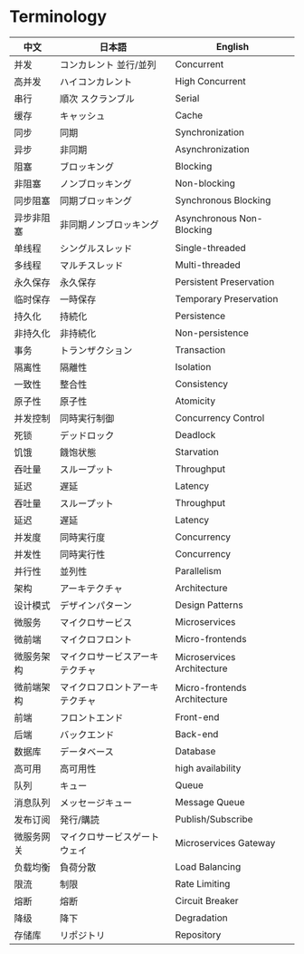 Terminology
=====

| 中文    | 日本語             | English                      |
|-------|-----------------|------------------------------|
| 并发    | コンカレント 並行/並列    | Concurrent                   |
| 高并发   | ハイコンカレント        | High Concurrent              |
| 串行    | 順次 スクランブル       | Serial                       |
| 缓存    | キャッシュ           | Cache                        |
| 同步    | 同期              | Synchronization              |
| 异步    | 非同期             | Asynchronization             |
| 阻塞    | ブロッキング          | Blocking                     |
| 非阻塞   | ノンブロッキング        | Non-blocking                 |
| 同步阻塞  | 同期ブロッキング        | Synchronous Blocking         |
| 异步非阻塞 | 非同期ノンブロッキング     | Asynchronous Non-Blocking    |
| 单线程   | シングルスレッド        | Single-threaded              |
| 多线程   | マルチスレッド         | Multi-threaded               |
| 永久保存  | 永久保存            | Persistent Preservation      |
| 临时保存  | 一時保存            | Temporary Preservation       |
| 持久化   | 持続化             | Persistence                  |
| 非持久化  | 非持続化            | Non-persistence              |
| 事务    | トランザクション        | Transaction                  |
| 隔离性   | 隔離性             | Isolation                    |
| 一致性   | 整合性             | Consistency                  |
| 原子性   | 原子性             | Atomicity                    |
| 并发控制  | 同時実行制御          | Concurrency Control          |
| 死锁    | デッドロック          | Deadlock                     |
| 饥饿    | 饑饱状態            | Starvation                   |
| 吞吐量   | スループット          | Throughput                   |
| 延迟    | 遅延              | Latency                      |
| 吞吐量   | スループット          | Throughput                   |
| 延迟    | 遅延              | Latency                      |
| 并发度   | 同時実行度           | Concurrency                  |
| 并发性   | 同時実行性           | Concurrency                  |
| 并行性   | 並列性             | Parallelism                  |
| 架构    | アーキテクチャ         | Architecture                 |
| 设计模式  | デザインパターン        | Design Patterns              |
| 微服务   | マイクロサービス        | Microservices                |
| 微前端   | マイクロフロント        | Micro-frontends              |
| 微服务架构 | マイクロサービスアーキテクチャ | Microservices Architecture   |
| 微前端架构 | マイクロフロントアーキテクチャ | Micro-frontends Architecture |
| 前端    | フロントエンド         | Front-end                    |
| 后端    | バックエンド          | Back-end                     |
| 数据库   | データベース          | Database                     |
| 高可用   | 高可用性            | high availability            |
| 队列    | キュー             | Queue                        |
| 消息队列  | メッセージキュー        | Message Queue                |
| 发布订阅  | 発行/購読           | Publish/Subscribe            |
| 微服务网关 | マイクロサービスゲートウェイ  | Microservices Gateway        |
| 负载均衡  | 負荷分散            | Load Balancing               |
| 限流    | 制限              | Rate Limiting                |
| 熔断    | 熔断              | Circuit Breaker              |
| 降级    | 降下              | Degradation                  |
| 存储库  | リポジトリ          | Repository                   |



